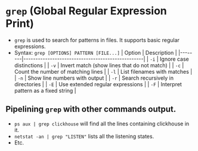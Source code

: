 # `grep` (Global Regular Expression Print)

- `grep` is used to search for patterns in files. It supports basic regular expressions.
- Syntax: `grep [OPTIONS] PATTERN [FILE...]`
| Option | Description                                      |
|--------|--------------------------------------------------|
| `-i`   | Ignore case distinctions                         |
| `-v`   | Invert match (show lines that do not match)      |
| `-c`   | Count the number of matching lines               |
| `-l`   | List filenames with matches                      |
| `-n`   | Show line numbers with output                    |
| `-r`   | Search recursively in directories                |
| `-E`   | Use extended regular expressions                 |
| `-F`   | Interpret pattern as a fixed string              |

## Pipelining `grep` with other commands output.
- `ps aux | grep clickhouse` will find all the lines containing clickhouse in it.
- `netstat -an | grep "LISTEN"` lists all the listening states.
- Etc.

